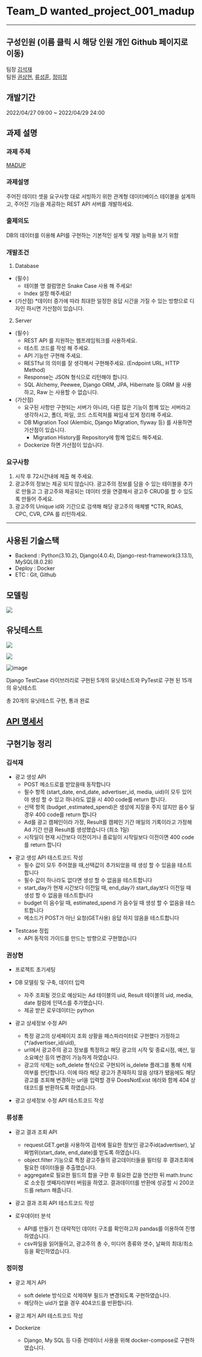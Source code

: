 # Team_D wanted_project_001_madup

***

## 구성인원 (이름 클릭 시 해당 인원 개인 Github 페이지로 이동)
팀장 [김석재](https://github.com/Cloudblack) <br>
팀원 [권상현](https://github.com/gshduet), [류성훈](https://github.com/rsh1994), [정미정](https://github.com/nxxxtyetdecided)

## 개발기간
2022/04/27 09:00 ~ 2022/04/29 24:00

## 과제 설명
### 과제 주체
[MADUP](https://madup.com/)

### 과제설명
주어진 데이터 셋을 요구사항 대로 서빙하기 위한 관계형 데이터베이스 테이블을 설계하고, 주어진 기능을 제공하는 REST API 서버를 개발하세요.

### 출제의도
DB의 데이터를 이용해 API를 구현하는 기본적인 설계 및 개발 능력을 보기 위함

### 개발조건
1. Database
  * (필수)
    * 테이블 명 컬럼명은 Snake Case 사용 해 주세요!
    * Index 설정 해주세요!
  * (가산점)
    *데이터 증가에 따라 최대한 일정한 응답 시간을 가질 수 있는 방향으로 디자인 하시면 가산점이 있습니다.
2. Server
  * (필수)
    * REST API 를 지원하는 웹프레임워크를 사용하세요.
    * 테스트 코드를 작성 해 주세요.
    * API 기능만 구현해 주세요.
    * RESTful 의 의미를 잘 생각해서 구현해주세요. (Endpoint URL, HTTP Method)
    * Response는 JSON 형식으로 리턴해야 합니다.
    * SQL Alchemy, Peewee, Django ORM, JPA, Hibernate 등 ORM 을 사용하고, Raw 는 사용할 수 없습니다.
  * (가산점)
    * 요구된 사항만 구현되는 서버가 아니라, 다른 많은 기능이 함께 있는 서버라고 생각하시고, 폴더, 파일, 코드 스트럭처를 짜임새 있게 정리해 주세요.
    * DB Migration Tool (Alembic, Django Migration, flyway 등) 를 사용하면 가산점이 있습니다.
      * Migration History를 Repository에 함께 업로드 해주세요.
    * Dockerize 하면 가산점이 있습니다.

### 요구사항
1. 시작 후 72시간내에 제출 해 주세요.
2. 광고주의 정보는 제공 되지 않습니다. 광고주의 정보를 담을 수 있는 테이블을 추가로 만들고 그 광고주와 제공되는 데이터 셋을 연결해서 광고주 CRUD를 할 수 있도록 만들어 주세요.
3. 광고주의 Unique id와 기간으로 검색해 해당 광고주의 매체별 *CTR, ROAS, CPC, CVR, CPA 를 리턴하세요.

***

## 사용된 기술스택
* Backend : Python(3.10.2), Django(4.0.4), Django-rest-framework(3.13.1), MySQL(8.0.28)
* Deploy : Docker
* ETC : Git, Github

## 모델링
![](https://mature-citron-a04.notion.site/image/https%3A%2F%2Fs3-us-west-2.amazonaws.com%2Fsecure.notion-static.com%2F3fb98deb-f9df-4fce-a094-a3a2819786f4%2FUntitled.png?table=block&id=340130fa-5309-447e-92ee-b20618903022&spaceId=feb49915-4e9a-4bf7-a86d-f8b150afa4ae&width=2000&userId=&cache=v2)

## 유닛테스트

![](https://velog.velcdn.com/images/gshduet/post/601b9f45-c49b-473a-b83b-6b53cbb76e9b/image.png)

![](https://velog.velcdn.com/images/gshduet/post/220c7257-8de0-4cbf-8327-43c20969340c/image.png)

![image](https://user-images.githubusercontent.com/86823305/165967318-6f562e91-de4a-4a03-a899-7ee5a98e0d5b.png)


Django TestCase 라이브러리로 구현된 5개의 유닛테스트와 PyTest로 구현 된 15개의 유닛테스트 

총 20개의 유닛테스트 구현, 통과 완료

## [API 명세서](https://documenter.getpostman.com/view/18212355/UyrGADmN)

## 구현기능 정리
### 김석재
* 광고 생성 API
    - POST 메소드로를 받았을때 동작합니다
    - 필수 항목 (start_date, end_date, advertiser_id, media, uid)이 모두 있어야 생성 할 수 있고 하나라도 없을 시 400 code를 return 합니다.
    - 선택 항목 (budget ,estimated_spend)은 생성에 지장을 주지 않지만 음수 일경우 400 code를 return 합니다
    - Ad를 광고 캠페인이라 가정, Result를 캠페인 기간 매일의 기록이라고 가정해 Ad 기간 만큼 Result를 생성했습니다 (최소 1일)
    - 시작일이 현재 시간보다 이전이거나 종료일이 시작일보다 이전이면 400 code를 return 합니다
- 광고 생성 API 테스트코드 작성
    - 필수 값이 모두 주어졌을 때,선택값이 추가되었을 때 생성 할 수 있음을 테스트합니다
    - 필수 값이 하나라도 없다면 생성 할 수 없음을 테스트합니다
    - start_day가 현재 시간보다 이전일 때, end_day가 start_day보다 이전일 때 생성 할 수 없음을 테스트합니다
    - budget 이 음수일 때, estimated_spend 가 음수일 때 생성 할 수 없음을 테스트합니다
    - 메소드가 POST가 아닌 요청(GET사용) 응답 하지 않음을 테스트합니다

* Testcase 정립
    - API 동작의 가이드를 만드는 방향으로 구현했습니다

### 권상현
* 프로젝트 초기세팅

* DB 모델링 및 구축, 데이터 입력
    * 자주 조회될 것으로 예상되는 Ad 테이블의 uid, Result 테이블의 uid, media, date 컬럼에 인덱스를 추가했습니다.
    * 제공 받은 로우데이터는 python 

* 광고 상세정보 수정 API
    * 특정 광고의 상세페이지 조회 상황을 패스파라미터로 구현했다 가정하고(*/advertiser_id/uid), 
    * url에서 광고주의 광고 정보를 특정하고 해당 광고의 시작 및 종료시점, 예산, 일 소요예산 등의 변경이 가능하게 하였습니다.
    * 광고의 삭제는 soft_delete 형식으로 구현되어 is_delete 플래그를 통해 삭제 여부를 판단합니다. 이에 따라 해당 광고가 존재하지 않음 상태가 됐음에도 해당 광고를 조회해 변경하는 url을 입력할 경우 DoesNotExist 에러와 함께 404 상태코드를 반환하도록 하였습니다.

* 광고 상세정보 수정 API 테스트코드 작성

### 류성훈
* 광고 결과 조회 API
    * request.GET.get을 사용하여 검색에 필요한 정보인 광고주id(advertiser), 날짜범위(start_date, end_date)를 받도록 하였습니다.
    * object.filter 기능으로 특정 광고주들의 광고데이터들을 필터링 후 결과조회에 필요한 데이터들을 추출했습니다.
    * aggregate로 필요한 필드의 합을 구한 후 필요한 값을 연산한 뒤 math.trunc로 소숫점 셋째자리부터 버림을 하였고. 결과데이터를 반환에 성공할 시 200코드를 return 해줍니다.

* 광고 결과 조회 API 테스트코드 작성   

* 로우데이터 분석
    * API를 만들기 전 대략적인 데이터 구조를 확인하고자 pandas를 이용하여 진행하였습니다.
    * csv파일을 읽어들이고, 광고주의 총 수, 미디어 종류와 갯수, 날짜의 최대/최소 등을 확인하였습니다.

### 정미정
* 광고 제거 API
    * soft delete 방식으로 삭제여부 필드가 변경되도록 구현하였습니다.
    * 해당하는 uid가 없을 경우 404코드를 반환합니다.

* 광고 제거 API 테스트코드 작성

* Dockerize
    * Django, My SQL 등 다중 컨테이너 사용을 위해 docker-compose로 구현하였습니다.

